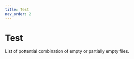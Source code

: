 ```yaml
---
title: Test
nav_order: 2
---
```


# Test

List of pottential combination of empty or partially empty files.